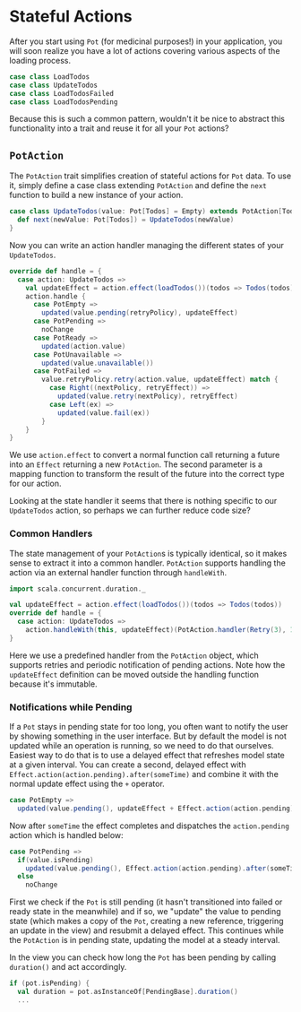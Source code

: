 # Stateful Actions

After you start using `Pot` (for medicinal purposes!) in your application, you will soon realize you have a lot of actions covering various aspects of the
loading process.

```scala
case class LoadTodos
case class UpdateTodos
case class LoadTodosFailed
case class LoadTodosPending
```

Because this is such a common pattern, wouldn't it be nice to abstract this functionality into a trait and reuse it for all your `Pot` actions?

## `PotAction`

The `PotAction` trait simplifies creation of stateful actions for `Pot` data. To use it, simply define a case class extending `PotAction` and define the `next`
function to build a new instance of your action.

```scala
case class UpdateTodos(value: Pot[Todos] = Empty) extends PotAction[Todos, UpdateTodos] {
  def next(newValue: Pot[Todos]) = UpdateTodos(newValue)
}
```

Now you can write an action handler managing the different states of your `UpdateTodos`.

```scala
override def handle = {
  case action: UpdateTodos =>
    val updateEffect = action.effect(loadTodos())(todos => Todos(todos))
    action.handle {
      case PotEmpty =>
        updated(value.pending(retryPolicy), updateEffect)
      case PotPending =>
        noChange
      case PotReady =>
        updated(action.value)
      case PotUnavailable =>
        updated(value.unavailable())
      case PotFailed =>
        value.retryPolicy.retry(action.value, updateEffect) match {
          case Right((nextPolicy, retryEffect)) =>
            updated(value.retry(nextPolicy), retryEffect)
          case Left(ex) =>
            updated(value.fail(ex))
        }
    }
}
```

We use `action.effect` to convert a normal function call returning a future into an `Effect` returning a new `PotAction`. The second parameter is a mapping
function to transform the result of the future into the correct type for our action.

Looking at the state handler it seems that there is nothing specific to our `UpdateTodos` action, so perhaps we can further reduce code size?

### Common Handlers

The state management of your `PotAction`s is typically identical, so it makes sense to extract it into a common handler. `PotAction` supports handling the
action via an external handler function through `handleWith`.

```scala
import scala.concurrent.duration._

val updateEffect = action.effect(loadTodos())(todos => Todos(todos))
override def handle = {
  case action: UpdateTodos =>
    action.handleWith(this, updateEffect)(PotAction.handler(Retry(3), 100.millis))
}
```
    
Here we use a predefined handler from the `PotAction` object, which supports retries and periodic notification of pending actions. Note how the `updateEffect`
definition can be moved outside the handling function because it's immutable.

### Notifications while Pending

If a `Pot` stays in pending state for too long, you often want to notify the user by showing something in the user interface. But by default the model is not
updated while an operation is running, so we need to do that ourselves. Easiest way to do that is to use a delayed effect that refreshes model state at a
given interval. You can create a second, delayed effect with `Effect.action(action.pending).after(someTime)` and combine it with the normal update effect using
the `+` operator.

```scala
case PotEmpty =>
  updated(value.pending(), updateEffect + Effect.action(action.pending).after(someTime))
```

Now after `someTime` the effect completes and dispatches the `action.pending` action which is handled below:

```scala
case PotPending =>
  if(value.isPending)
    updated(value.pending(), Effect.action(action.pending).after(someTime))
  else
    noChange
```

First we check if the `Pot` is still pending (it hasn't transitioned into failed or ready state in the meanwhile) and if so, we "update" the value to pending
state (which makes a copy of the `Pot`, creating a new reference, triggering an update in the view) and resubmit a delayed effect. This continues while the
`PotAction` is in pending state, updating the model at a steady interval.

In the view you can check how long the `Pot` has been pending by calling `duration()` and act accordingly.
 
```scala
if (pot.isPending) {
  val duration = pot.asInstanceOf[PendingBase].duration()
  ...
```
  